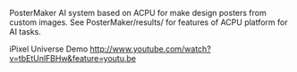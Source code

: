 PosterMaker
AI system based on ACPU for make design posters from custom images. 
See PosterMaker/results/ for features of ACPU platform for AI tasks.

iPixel Universe Demo
http://www.youtube.com/watch?v=tbEtUnlFBHw&feature=youtu.be

